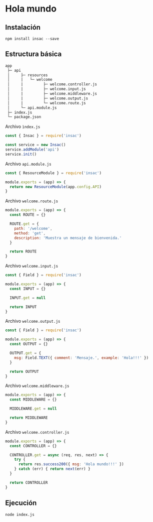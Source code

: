 # Hola mundo

## Instalación

`npm install insac --save`

## Estructura básica

```txt
app
 ├─ api
 │     ├─ resources
 │     |   └─ welcome
 │     |         ├─ welcome.controller.js
 │     |         ├─ welcome.input.js
 │     |         ├─ welcome.middleware.js
 │     |         ├─ welcome.output.js
 │     |         └─ welcome.route.js
 │     └─ api.module.js
 ├─ index.js
 └─ package.json
```

Archivo `ìndex.js`

```js
const { Insac } = require('insac')

const service = new Insac()
service.addModule('api')
service.init()
```

Archivo `api.module.js`

```js
const { ResourceModule } = require('insac')

module.exports = (app) => {
  return new ResourceModule(app.config.API)
}
```

Archivo `welcome.route.js`

```js
module.exports = (app) => {
  const ROUTE = {}

  ROUTE.get = {
    path: '/welcome',
    method: 'get',
    description: 'Muestra un mensaje de bienvenida.'
  }

  return ROUTE
}
```

Archivo `welcome.input.js`

```js
const { Field } = require('insac')

module.exports = (app) => {
  const INPUT = {}

  INPUT.get = null

  return INPUT
}
```

Archivo `welcome.output.js`

```js
const { Field } = require('insac')

module.exports = (app) => {
  const OUTPUT = {}

  OUTPUT.get = {
    msg: Field.TEXT({ comment: 'Mensaje.', example: 'Hola!!!' })
  }

  return OUTPUT
}
```

Archivo `welcome.middleware.js`

```js
module.exports = (app) => {
  const MIDDLEWARE = {}

  MIDDLEWARE.get = null

  return MIDDLEWARE
}
```

Archivo `welcome.controller.js`

```js
module.exports = (app) => {
  const CONTROLLER = {}

  CONTROLLER.get = async (req, res, next) => {
    try {
      return res.success200({ msg: 'Hola mundo!!!' })
    } catch (err) { return next(err) }
  }

  return CONTROLLER
}
```

## Ejecución

`node index.js`
